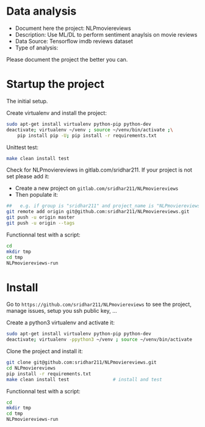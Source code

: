 # Data analysis
- Document here the project: NLPmoviereviews
- Description: Use ML/DL to perform sentiment anaylsis on movie reviews
- Data Source: Tensorflow imdb reviews dataset
- Type of analysis:

Please document the project the better you can.

# Startup the project

The initial setup.

Create virtualenv and install the project:
```bash
sudo apt-get install virtualenv python-pip python-dev
deactivate; virtualenv ~/venv ; source ~/venv/bin/activate ;\
    pip install pip -U; pip install -r requirements.txt
```

Unittest test:
```bash
make clean install test
```

Check for NLPmoviereviews in gitlab.com/sridhar211.
If your project is not set please add it:

- Create a new project on `gitlab.com/sridhar211/NLPmoviereviews`
- Then populate it:

```bash
##   e.g. if group is "sridhar211" and project_name is "NLPmoviereviews"
git remote add origin git@github.com:sridhar211/NLPmoviereviews.git
git push -u origin master
git push -u origin --tags
```

Functionnal test with a script:

```bash
cd
mkdir tmp
cd tmp
NLPmoviereviews-run
```

# Install

Go to `https://github.com/sridhar211/NLPmoviereviews` to see the project, manage issues,
setup you ssh public key, ...

Create a python3 virtualenv and activate it:

```bash
sudo apt-get install virtualenv python-pip python-dev
deactivate; virtualenv -ppython3 ~/venv ; source ~/venv/bin/activate
```

Clone the project and install it:

```bash
git clone git@github.com:sridhar211/NLPmoviereviews.git
cd NLPmoviereviews
pip install -r requirements.txt
make clean install test                # install and test
```
Functionnal test with a script:

```bash
cd
mkdir tmp
cd tmp
NLPmoviereviews-run
```
